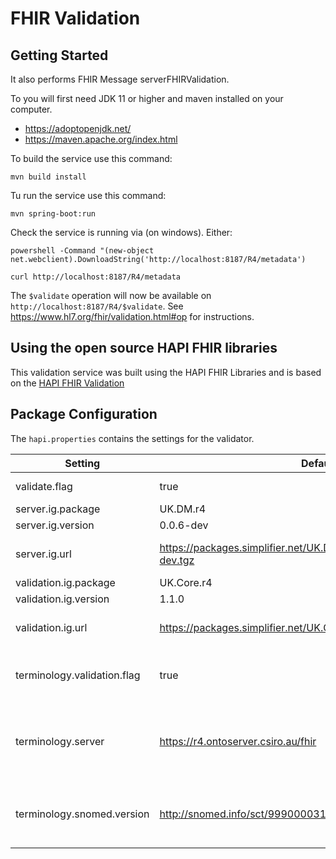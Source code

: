 # FHIR Validation

## Getting Started

It also performs FHIR Message serverFHIRValidation.


To you will first need JDK 11 or higher and maven installed on your computer. 
* https://adoptopenjdk.net/
* https://maven.apache.org/index.html

To build the service use this command:  

`mvn build install`

Tu run the service use this command:

`mvn spring-boot:run`

Check the service is running via (on windows). Either:

`powershell -Command "(new-object net.webclient).DownloadString('http://localhost:8187/R4/metadata')`

`curl http://localhost:8187/R4/metadata`

The `$validate` operation will now be available on `http://localhost:8187/R4/$validate`. See https://www.hl7.org/fhir/validation.html#op for instructions.

## Using the open source HAPI FHIR libraries

This validation service was built using the HAPI FHIR Libraries and is based on the [HAPI FHIR Validation](https://hapifhir.io/hapi-fhir/docs/validation/introduction.html) 

## Package Configuration

The `hapi.properties` contains the settings for the validator.

 | Setting | Default | Notes |
 | --- | --- | --- |
 | validate.flag | true | Leave set to true | 
 |server.ig.package | UK.DM.r4 | |
|server.ig.version | 0.0.6-dev ||
|server.ig.url | https://packages.simplifier.net/UK.DM.r4/-/UK.DM.r4-0.0.6-dev.tgz | Url of the validation package |
|validation.ig.package | UK.Core.r4 ||
|validation.ig.version | 1.1.0 ||
|validation.ig.url | https://packages.simplifier.net/UK.Core.r4/-/UK.Core.r4-1.1.0.tgz | Url of the validation package |
|terminology.validation.flag |  true | Use to control terminology validation|
|terminology.server | https://r4.ontoserver.csiro.au/fhir | If populated a remote terminology service will be used |
|terminology.snomed.version | http://snomed.info/sct/999000031000000106/version/20200610 | This should state the SNOMED version for domain |

